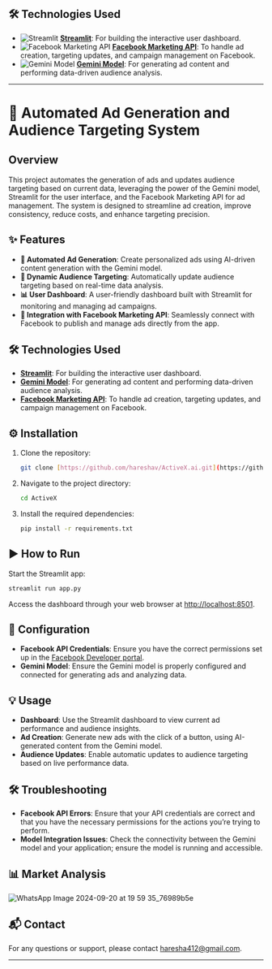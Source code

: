 ## 🛠️ Technologies Used

- ![Streamlit](https://upload.wikimedia.org/wikipedia/commons/thumb/a/a7/Streamlit-logo-primary-colormark-darktext.png/220px-Streamlit-logo-primary-colormark-darktext.png) **[Streamlit](https://streamlit.io/)**: For building the interactive user dashboard.
- ![Facebook Marketing API](https://upload.wikimedia.org/wikipedia/commons/5/51/Facebook_f_logo_%282019%29.svg) **[Facebook Marketing API](https://developers.facebook.com/docs/marketing-api/)**: To handle ad creation, targeting updates, and campaign management on Facebook.
- ![Gemini Model](https://path_to_gemini_logo) **[Gemini Model](#)**: For generating ad content and performing data-driven audience analysis.

---

# 🚀 Automated Ad Generation and Audience Targeting System

## Overview

This project automates the generation of ads and updates audience targeting based on current data, leveraging the power of the Gemini model, Streamlit for the user interface, and the Facebook Marketing API for ad management. The system is designed to streamline ad creation, improve consistency, reduce costs, and enhance targeting precision.

## ✨ Features

- **🤖 Automated Ad Generation**: Create personalized ads using AI-driven content generation with the Gemini model.
- **🎯 Dynamic Audience Targeting**: Automatically update audience targeting based on real-time data analysis.
- **📊 User Dashboard**: A user-friendly dashboard built with Streamlit for monitoring and managing ad campaigns.
- **🔗 Integration with Facebook Marketing API**: Seamlessly connect with Facebook to publish and manage ads directly from the app.

## 🛠️ Technologies Used

- **[Streamlit](https://streamlit.io/)**: For building the interactive user dashboard.
- **[Gemini Model](#)**: For generating ad content and performing data-driven audience analysis.
- **[Facebook Marketing API](https://developers.facebook.com/docs/marketing-api/)**: To handle ad creation, targeting updates, and campaign management on Facebook.

## ⚙️ Installation

1. Clone the repository:
   ```bash
   git clone [https://github.com/hareshav/ActiveX.ai.git](https://github.com/hareshav/ActiveX.ai.git)
   ```
   
2. Navigate to the project directory:
   ```bash
   cd ActiveX
   ```
   
3. Install the required dependencies:
   ```bash
   pip install -r requirements.txt
   ```

## ▶️ How to Run

Start the Streamlit app:
```bash
streamlit run app.py
```

Access the dashboard through your web browser at [http://localhost:8501](http://localhost:8501).

## 🔧 Configuration

- **Facebook API Credentials**: Ensure you have the correct permissions set up in the [Facebook Developer portal](https://developers.facebook.com/).
- **Gemini Model**: Ensure the Gemini model is properly configured and connected for generating ads and analyzing data.

## 💡 Usage

- **Dashboard**: Use the Streamlit dashboard to view current ad performance and audience insights.
- **Ad Creation**: Generate new ads with the click of a button, using AI-generated content from the Gemini model.
- **Audience Updates**: Enable automatic updates to audience targeting based on live performance data.

## 🛠️ Troubleshooting

- **Facebook API Errors**: Ensure that your API credentials are correct and that you have the necessary permissions for the actions you’re trying to perform.
- **Model Integration Issues**: Check the connectivity between the Gemini model and your application; ensure the model is running and accessible.

## 📊 Market Analysis

![WhatsApp Image 2024-09-20 at 19 59 35_76989b5e](https://github.com/user-attachments/assets/da2d2b5b-47c3-4ef0-acaf-422fb63709ec)

## 📬 Contact

For any questions or support, please contact [haresha412@gmail.com](mailto:haresha412@gmail.com).

---
